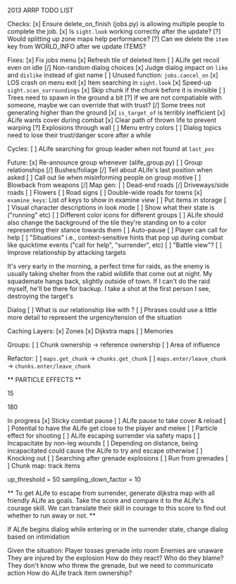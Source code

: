 2013 ARRP TODO LIST

Checks:
	[x] Ensure delete_on_finish (jobs.py) is allowing multiple people to complete the job.
	[x] Is `sight.look` working correctly after the update?
	[?] Would splitting up zone maps help performance?
	[?] Can we delete the `item` key from WORLD_INFO after we update ITEMS?

Fixes:
	[x] Fix jobs menu
	[x] Refresh tile of deleted item
	[ ] ALife get recoil even on idle
	[/] Non-random dialog choices
	[x] Judge dialog impact on `like` and `dislike` instead of gist name
	[ ] Unused function: `jobs.cancel_on`
	[x] LOS crash on menu exit
	[x] Item searching in `sight.look`
	[x] Speed-up `sight.scan_surroundings`
		[x] Skip chunk if the chunk before it is invisible
	[ ] Trees need to spawn in the ground a bit
	[?] If we are not compatiable with someone, maybe we can override that with trust?
	[/] Some trees not generating higher than the ground
	[x] `is_target_of` is terribly inefficient
	[x] ALife wants cover during combat
	[x] Clear path of thrown life to prevent warping
	[?] Explosions through wall
	[ ] Menu entry colors
	[ ] Dialog topics need to lose their trust/danger score after a while

Cycles:
	[ ] ALife searching for group leader when not found at `last_pos`

Future:
	[x] Re-announce group whenever (alife_group.py)
	[ ] Group relationships
	[/] Bushes/foliage
	[/] Tell about ALife's last position when asked
	[ ] Call out lie when misinforming people on group motive
	[ ] Blowback from weapons
	[/] Map gen:
		[ ] Dead-end roads
		[/] Driveways/side roads
		[ ] Flowers
		[ ] Road signs
		[ ] Double-wide roads for towns
	[x] `examine_keys`: List of keys to show in examine view
	[ ] Put items in storage
	[ ] Visual character descriptions in look mode
		[ ] Show what their state is ("running" etc)
	[ ] Different color icons for different groups
	[ ] ALife should also change the background of the tile they're standing on to a color representing their stance towards them
	[ ] Auto-pause
	[ ] Player can call for help
	[ ] "Situations" i.e., context-sensitive hints that pop up during combat like quicktime events ("call for help", "surrender", etc)
	[ ] "Battle view"?
	[ ] Improve relationship by attacking targets

It's very early in the morning, a perfect time for raids, as the enemy is usually taking shelter from the rabid wildlife that come out at night.
My squademate hangs back, slightly outside of town. If I can't do the raid myself, he'll be there for backup.
I take a shot at the first person I see, destroying the target's <limb>


Dialog
	[ ] What is our relationship like with <group>?
	[ ] Phrases could use a little more detail to represent the urgency/tension of the situation

Caching Layers:
	[x] Zones
	[x] Dijkstra maps
	[ ] Memories

Groups:
	[ ] Chunk ownership -> reference ownership
	[ ] Area of influence

Refactor:
	[ ] `maps.get_chunk` -> `chunks.get_chunk`
	[ ] `maps.enter/leave_chunk` -> `chunks.enter/leave_chunk`

** PARTICLE EFFECTS **

15

180

In progress
	[x] Sticky combat pause
	[ ] ALife pause to take cover & reload
		[ ] Potential to have the ALife get close to the player and melee
	[ ] Particle effect for shooting
	[ ] ALife escaping surrender via safety maps
	[ ] Incapacitate by non-leg wounds
	[ ] Depending on distance, being incapacitated could cause the ALife to try and escape otherwise
	[ ] Knocking out
	[ ] Searching after grenade explosions
	[ ] Run from grenades
		[ ] Chunk map: track items

up_threshold = 50
sampling_down_factor = 10


** To get ALife to escape from surrender, generate dijkstra map with all friendly ALife as goals.
Take the score and compare it to the ALife's courage skill. We can translate their skill in courage
to this score to find out whether to run away or not. **

If ALife begins dialog while entering or in the surrender state, change dialog based on intimidation

Given the situation:
	Player tosses grenade into room
	Enemies are unaware
	They are injured by the explosion
	How do they react? Who do they blame?
		They don't know who threw the grenade, but we need to communicate action
	How do ALife track item ownership?

